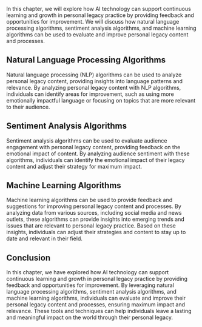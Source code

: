 
In this chapter, we will explore how AI technology can support continuous learning and growth in personal legacy practice by providing feedback and opportunities for improvement. We will discuss how natural language processing algorithms, sentiment analysis algorithms, and machine learning algorithms can be used to evaluate and improve personal legacy content and processes.

Natural Language Processing Algorithms
--------------------------------------

Natural language processing (NLP) algorithms can be used to analyze personal legacy content, providing insights into language patterns and relevance. By analyzing personal legacy content with NLP algorithms, individuals can identify areas for improvement, such as using more emotionally impactful language or focusing on topics that are more relevant to their audience.

Sentiment Analysis Algorithms
-----------------------------

Sentiment analysis algorithms can be used to evaluate audience engagement with personal legacy content, providing feedback on the emotional impact of content. By analyzing audience sentiment with these algorithms, individuals can identify the emotional impact of their legacy content and adjust their strategy for maximum impact.

Machine Learning Algorithms
---------------------------

Machine learning algorithms can be used to provide feedback and suggestions for improving personal legacy content and processes. By analyzing data from various sources, including social media and news outlets, these algorithms can provide insights into emerging trends and issues that are relevant to personal legacy practice. Based on these insights, individuals can adjust their strategies and content to stay up to date and relevant in their field.

Conclusion
----------

In this chapter, we have explored how AI technology can support continuous learning and growth in personal legacy practice by providing feedback and opportunities for improvement. By leveraging natural language processing algorithms, sentiment analysis algorithms, and machine learning algorithms, individuals can evaluate and improve their personal legacy content and processes, ensuring maximum impact and relevance. These tools and techniques can help individuals leave a lasting and meaningful impact on the world through their personal legacy.
